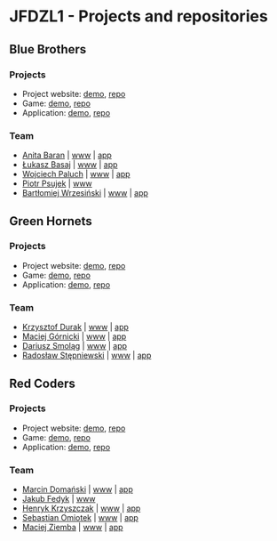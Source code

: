 # JFDZL1 - Projects and repositories

## Blue Brothers
### Projects
* Project website: [demo](http://blue-brothers.jfdzl1.is-academy.pl), [repo](https://github.com/infoshareacademy/jfdzl1-blue-brothers-www)
* Game: [demo](http://blue-brothers.jfdzl1.is-academy.pl/game), [repo](https://github.com/infoshareacademy/jfdzl1-blue-brothers-game)
* Application: [demo](http://app.blue-brothers.jfdzl1.is-academy.pl), [repo](https://github.com/infoshareacademy/jfdzl1-blue-brothers-app)

### Team
* [Anita Baran](https://github.com/AnitaBarann) | [www](https://github.com/AnitaBarann/anitabarann.github.io) | [app](https://github.com/AnitaBarann/React.js-ToDoApp)
* [Łukasz Basaj](https://github.com/lukaszbasaj) | [www](https://github.com/lukaszbasaj/lukaszbasaj.github.io) | [app](https://github.com/lukaszbasaj/react-todo)
* [Wojciech Paluch](https://github.com/wojciechpaluch) | [www](https://github.com/wojciechpaluch/wojciechpaluch.github.io) | [app](https://github.com/wojciechpaluch/React-Redux-Firebase)
* [Piotr Psujek](https://github.com/ppiotrek) | [www](https://github.com/ppiotrek/ppiotrek.github.io)
* [Bartłomiej Wrzesiński](https://github.com/BartlomiejWrz) | [www](https://github.com/BartlomiejWrz/BartlomiejWrz.github.io) | [app](https://github.com/BartlomiejWrz/react-todo)

## Green Hornets
### Projects
* Project website: [demo](http://green-hornets.jfdzl1.is-academy.pl), [repo](https://github.com/infoshareacademy/jfdzl1-green-hornets-www)
* Game: [demo](http://green-hornets.jfdzl1.is-academy.pl/game), [repo](https://github.com/infoshareacademy/jfdzl1-green-hornets-game)
* Application: [demo](http://app.green-hornets.jfdzl1.is-academy.pl), [repo](https://github.com/infoshareacademy/jfdzl1-green-hornets-app)

### Team
* [Krzysztof Durak](https://github.com/burunia) | [www](https://github.com/burunia/burunia.github.io) | [app](https://github.com/burunia/React_Todo)
* [Maciej Górnicki](https://github.com/Maciej-Gornicki) | [www](https://github.com/Maciej-Gornicki/Maciej-Gornicki.github.io) | [app](https://github.com/Maciej-Gornicki/react-todo)
* [Dariusz Smoląg](https://github.com/darqoo) | [www](https://github.com/darqoo/personal_card) | [app](https://github.com/darqoo/react-todo)
* [Radosław Stępniewski](https://github.com/RadoslawStepniewski) | [www](https://github.com/RadoslawStepniewski/RadoslawStepniewski.github.io) | [app](https://github.com/RadoslawStepniewski/AppTodo)

## Red Coders
### Projects
* Project website: [demo](http://red-coders.jfdzl1.is-academy.pl), [repo](https://github.com/infoshareacademy/jfdzl1-red-coders-www)
* Game: [demo](http://red-coders.jfdzl1.is-academy.pl/game), [repo](https://github.com/infoshareacademy/jfdzl1-red-coders-game)
* Application: [demo](http://app.red-coders.jfdzl1.is-academy.pl), [repo](https://github.com/infoshareacademy/jfdzl1-red-coders-app)

### Team
* [Marcin Domański](https://github.com/marcindomanski1) | [www](https://github.com/marcindomanski1/marcindomanski1.github.io) | [app](https://github.com/marcindomanski1/todo_reactapp)
* [Jakub Fedyk](https://github.com/jakubfedyk) | [www](https://github.com/jakubfedyk/jakubfedyk.github.io)
* [Henryk Krzyszczak](https://github.com/HKrzyszczak) | [www](https://github.com/HKrzyszczak/hkrzyszczak.github.io) | [app](https://github.com/HKrzyszczak/react-todo)
* [Sebastian Omiotek](https://github.com/sebastianomiotek) | [www](https://github.com/sebastianomiotek/sebastianomiotek.github.io) | [app](https://github.com/sebastianomiotek/react-todo)
* [Maciej Ziemba](https://github.com/maciekpollub) | [www](https://github.com/maciekpollub/maciekpollub.github.io) | [app](https://github.com/maciekpollub/react-todo-app)

